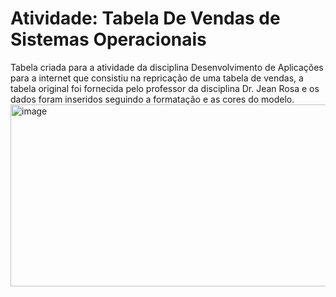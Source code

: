 # Atividade: Tabela De Vendas de Sistemas Operacionais
Tabela criada para a atividade da disciplina Desenvolvimento de Aplicações para a internet que consistiu 
na repricação de uma tabela de vendas, a tabela original foi fornecida pelo professor da disciplina Dr. Jean Rosa 
e os dados foram inseridos seguindo a formatação e as cores do modelo.
<img width="1083" height="291" alt="image" src="https://github.com/user-attachments/assets/a1ec55d1-77e1-4415-895d-b7e7a457801c" />
